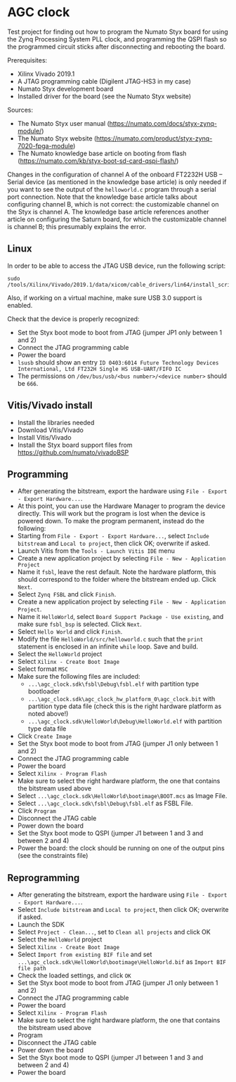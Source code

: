 # AGC clock

Test project for finding out how to program the Numato Styx board for using the Zynq Processing System PLL clock, and programming the QSPI flash so the
programmed circuit sticks after disconnecting and rebooting the board.

Prerequisites:
- Xilinx Vivado 2019.1
- A JTAG programming cable (Digilent JTAG-HS3 in my case)
- Numato Styx development board
- Installed driver for the board (see the Numato Styx website)

Sources:
- The Numato Styx user manual (https://numato.com/docs/styx-zynq-module/)
- The Numato Styx website (https://numato.com/product/styx-zynq-7020-fpga-module)
- The Numato knowledge base article on booting from flash (https://numato.com/kb/styx-boot-sd-card-qspi-flash/)

Changes in the configuration of channel A of the onboard FT2232H USB – Serial device (as mentioned in the knowledge base article) 
is only needed if you want to see the output of the `helloworld.c` program through a serial port connection. Note that the knowledge 
base article talks about configuring channel B, which is not correct: the customizable channel on the Styx is channel A. The 
knowledge base article references another article on configuring the Saturn board, for which the customizable channel is channel B;
this presumably explains the error.


## Linux

In order to be able to access the JTAG USB device, run the following script:

```
sudo /tools/Xilinx/Vivado/2019.1/data/xicom/cable_drivers/lin64/install_script/install_drivers/install_drivers
```

Also, if working on a virtual machine, make sure USB 3.0 support is enabled.

Check that the device is properly recognized:
- Set the Styx boot mode to boot from JTAG (jumper JP1 only between 1 and 2)
- Connect the JTAG programming cable
- Power the board
- `lsusb` should show an entry `ID 0403:6014 Future Technology Devices International, Ltd FT232H Single HS USB-UART/FIFO IC`
- The permissions on `/dev/bus/usb/<bus number>/<device number>` should be `666`.

## Vitis/Vivado install

- Install the libraries needed
- Download Vitis/Vivado
- Install Vitis/Vivado
- Install the Styx board support files from https://github.com/numato/vivadoBSP

## Programming

- After generating the bitstream, export the hardware using `File - Export - Export Hardware...`.
- At this point, you can use the Hardware Manager to program the device directly. This will work but the program is lost
  when the device is powered down. To make the program permanent, instead do the following:
- Starting from `File - Export - Export Hardware...`, select `Include bitstream` and `Local to project`, then click OK; overwrite if asked.
- Launch Vitis from the `Tools - Launch Vitis IDE` menu
- Create a new application project by selecting `File - New - Application Project`
- Name it `fsbl`, leave the rest default. Note the hardware platform, this should correspond to the folder where the bitstream ended up. Click `Next`.
- Select `Zynq FSBL` and click `Finish`.
- Create a new application project by selecting `File - New - Application Project`.
- Name it `HelloWorld`, select `Board Support Package - Use existing`, and make sure `fsbl_bsp` is selected. Click `Next`.
- Select `Hello World` and click `Finish`.
- Modify the file `HelloWorld/src/helloworld.c` such that the `print` statement is enclosed in an infinite `while` loop. Save and build.
- Select the `HelloWorld` project
- Select `Xilinx - Create Boot Image`
- Select format `MSC`
- Make sure the following files are included:
  - `...\agc_clock.sdk\fsbl\Debug\fsbl.elf` with partition type bootloader
  - `...\agc_clock.sdk\agc_clock_hw_platform_0\agc_clock.bit` with partition type data file (check this is the right hardware platform as noted above!)
  - `...\agc_clock.sdk\HelloWorld\Debug\HelloWorld.elf` with partition type data file
- Click `Create Image`
- Set the Styx boot mode to boot from JTAG (jumper J1 only between 1 and 2)
- Connect the JTAG programming cable
- Power the board
- Select `Xilinx - Program Flash`
- Make sure to select the right hardware platform, the one that contains the bitstream used above
- Select `...\agc_clock.sdk\HelloWorld\bootimage\BOOT.mcs` as Image File.
- Select `...\agc_clock.sdk\fsbl\Debug\fsbl.elf` as FSBL File.
- Click `Program`
- Disconnect the JTAG cable
- Power down the board
- Set the Styx boot mode to QSPI (jumper J1 between 1 and 3 and between 2 and 4)
- Power the board: the clock should be running on one of the output pins (see the constraints file)


## Reprogramming

- After generating the bitstream, export the hardware using `File - Export - Export Hardware...`.
- Select `Include bitstream` and `Local to project`, then click OK; overwrite if asked.
- Launch the SDK
- Select `Project - Clean...`, set to `Clean all projects` and click OK
- Select the `HelloWorld` project
- Select `Xilinx - Create Boot Image`
- Select `Import from existing BIF file` and set `...\agc_clock.sdk\HelloWorld\bootimage\HelloWorld.bif` as `Import BIF file path`
- Check the loaded settings, and click `OK`
- Set the Styx boot mode to boot from JTAG (jumper J1 only between 1 and 2)
- Connect the JTAG programming cable
- Power the board
- Select `Xilinx - Program Flash`
- Make sure to select the right hardware platform, the one that contains the bitstream used above
- Program
- Disconnect the JTAG cable
- Power down the board
- Set the Styx boot mode to QSPI (jumper J1 between 1 and 3 and between 2 and 4)
- Power the board


